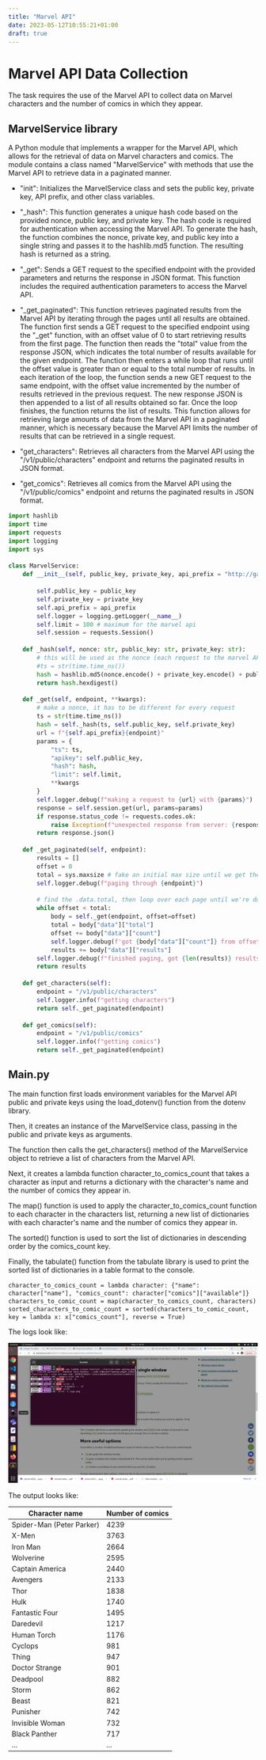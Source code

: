 ```yaml
---
title: "Marvel API"
date: 2023-05-12T10:55:21+01:00
draft: true
---
```



# Marvel API Data Collection
The task requires the use of the Marvel API to collect data on Marvel characters and the number of comics in which they appear.

## MarvelService library

A Python module that implements a wrapper for the Marvel API, which allows for the retrieval of data on Marvel characters and comics. The module contains a class named "MarvelService" with methods that use the Marvel API to retrieve data in a paginated manner.

- "init": Initializes the MarvelService class and sets the public key, private key, API prefix, and other class variables.

- "_hash": This function generates a unique hash code based on the provided nonce, public key, and private key. The hash code is required for authentication when accessing the Marvel API. To generate the hash, the function combines the nonce, private key, and public key into a single string and passes it to the hashlib.md5 function. The resulting hash is returned as a string.

- "_get": Sends a GET request to the specified endpoint with the provided parameters and returns the response in JSON format. This function includes the required authentication parameters to access the Marvel API.

- "_get_paginated": This function retrieves paginated results from the Marvel API by iterating through the pages until all results are obtained. The function first sends a GET request to the specified endpoint using the "_get" function, with an offset value of 0 to start retrieving results from the first page. The function then reads the "total" value from the response JSON, which indicates the total number of results available for the given endpoint. The function then enters a while loop that runs until the offset value is greater than or equal to the total number of results. In each iteration of the loop, the function sends a new GET request to the same endpoint, with the offset value incremented by the number of results retrieved in the previous request. The new response JSON is then appended to a list of all results obtained so far. Once the loop finishes, the function returns the list of results. This function allows for retrieving large amounts of data from the Marvel API in a paginated manner, which is necessary because the Marvel API limits the number of results that can be retrieved in a single request.

- "get_characters": Retrieves all characters from the Marvel API using the "/v1/public/characters" endpoint and returns the paginated results in JSON format.

- "get_comics": Retrieves all comics from the Marvel API using the "/v1/public/comics" endpoint and returns the paginated results in JSON format.


```python
import hashlib
import time
import requests
import logging
import sys

class MarvelService:
    def __init__(self, public_key, private_key, api_prefix = "http://gateway.marvel.com"):

        self.public_key = public_key
        self.private_key = private_key
        self.api_prefix = api_prefix
        self.logger = logging.getLogger(__name__)
        self.limit = 100 # maximum for the marvel api
        self.session = requests.Session()

    def _hash(self, nonce: str, public_key: str, private_key: str):
        # this will be used as the nonce (each request to the marvel API key needs to have a different apikey)
        #ts = str(time.time_ns())
        hash = hashlib.md5(nonce.encode() + private_key.encode() + public_key.encode())
        return hash.hexdigest()

    def _get(self, endpoint, **kwargs):
        # make a nonce, it has to be different for every request
        ts = str(time.time_ns())
        hash = self._hash(ts, self.public_key, self.private_key)
        url = f"{self.api_prefix}{endpoint}"
        params = {
            "ts": ts,
            "apikey": self.public_key,
            "hash": hash,
            "limit": self.limit,
            **kwargs
        }
        self.logger.debug(f"making a request to {url} with {params}")
        response = self.session.get(url, params=params)
        if response.status_code != requests.codes.ok:
            raise Exception(f"unexpected response from server: {response.status_code}, {response.json()}")
        return response.json()

    def _get_paginated(self, endpoint):
        results = []
        offset = 0
        total = sys.maxsize # fake an initial max size until we get the real one from the first API response
        self.logger.debug(f"paging through {endpoint}")

        # find the .data.total, then loop over each page until we're done
        while offset < total:
            body = self._get(endpoint, offset=offset)
            total = body["data"]["total"]
            offset += body["data"]["count"]
            self.logger.debug(f'got {body["data"]["count"]} from offset {offset}')
            results += body["data"]["results"]
        self.logger.debug(f"finished paging, got {len(results)} results")
        return results

    def get_characters(self):
        endpoint = "/v1/public/characters"
        self.logger.info(f"getting characters")
        return self._get_paginated(endpoint)

    def get_comics(self):
        endpoint = "/v1/public/comics"
        self.logger.info(f"getting comics")
        return self._get_paginated(endpoint)

```

## Main.py
The main function first loads environment variables for the Marvel API public and private keys using the load_dotenv() function from the dotenv library.

Then, it creates an instance of the MarvelService class, passing in the public and private keys as arguments.

The function then calls the get_characters() method of the MarvelService object to retrieve a list of characters from the Marvel API.

Next, it creates a lambda function character_to_comics_count that takes a character as input and returns a dictionary with the character's name and the number of comics they appear in.

The map() function is used to apply the character_to_comics_count function to each character in the characters list, returning a new list of dictionaries with each character's name and the number of comics they appear in.

The sorted() function is used to sort the list of dictionaries in descending order by the comics_count key.

Finally, the tabulate() function from the tabulate library is used to print the sorted list of dictionaries in a table format to the console.

```python3
character_to_comics_count = lambda character: {"name": character["name"], "comics_count": character["comics"]["available"]}
characters_to_comic_count = map(character_to_comics_count, characters)
sorted_characters_to_comic_count = sorted(characters_to_comic_count, key = lambda x: x["comics_count"], reverse = True)
```

The logs look like:

![Logs](/static/logs.png)

The output looks like:

| Character name            | Number of comics |
|---------------------------|-----------------|
| Spider-Man (Peter Parker) | 4239            |
| X-Men                     | 3763            |
| Iron Man                  | 2664            |
| Wolverine                 | 2595            |
| Captain America           | 2440            |
| Avengers                  | 2133            |
| Thor                      | 1838            |
| Hulk                      | 1740            |
| Fantastic Four            | 1495            |
| Daredevil                 | 1217            |
| Human Torch               | 1176            |
| Cyclops                   | 981             |
| Thing                     | 947             |
| Doctor Strange            | 901             |
| Deadpool                  | 882             |
| Storm                     | 862             |
| Beast                     | 821             |
| Punisher                  | 742             |
| Invisible Woman           | 732             |
| Black Panther             | 717             |
| ...                       | ...             |
